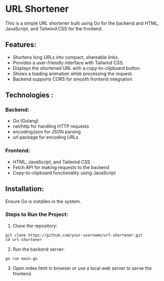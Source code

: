 # URL Shortener
This is a simple URL shortener built using Go for the backend and HTML, JavaScript, and Tailwind CSS for the frontend.

## Features:
- Shortens long URLs into compact, shareable links.
- Provides a user-friendly interface with Tailwind CSS.
- Displays the shortened URL with a copy-to-clipboard button.
- Shows a loading animation while processing the request.
- Backend supports CORS for smooth frontend integration.

## Technologies :
### Backend:
- Go (Golang)
- net/http for handling HTTP requests
- encoding/json for JSON parsing
- url package for encoding URLs
### Frontend:
- HTML, JavaScript, and Tailwind CSS
- Fetch API for making requests to the backend
- Copy-to-clipboard functionality using JavaScript

## Installation:
Ensure Go is installes in the system. 
### Steps to Run the Project:
1. Clone the repository:
```
git clone https://github.com/your-username/url-shortener.git
cd url-shortener
```
2. Run the backend server:
```
go run main.go
```
3. Open index.html in browser or use a local web server to serve the frontend.
